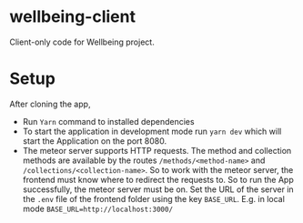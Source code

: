 # wellbeing-client
Client-only code for Wellbeing project.

# Setup
After cloning the app,
- Run `Yarn` command to installed dependencies
- To start the application in development mode run `yarn dev` which will start the Application on the port 8080.
- The meteor server supports HTTP requests. The method and collection methods are available by the routes `/methods/<method-name>` and `/collections/<collection-name>`. So to work with the meteor server, the frontend must know where to redirect the requests to. So to run the App successfully, the meteor server must be on. Set the URL of the server in the  `.env` file of the frontend folder using the key `BASE_URL`. E.g. in local mode `BASE_URL=http://localhost:3000/`
